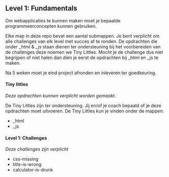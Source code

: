 ## Level 1: Fundamentals

Om webapplicaties te kunnen maken moet je bepaalde programmeerconcepten kunnen gebruiken.

Elke map in deze repo bevat een aantal submappen. Je bent verplicht om alle challenges van elk level met succes af te ronden. De opdrachten die onder \_html & \_js staan dienen ter ondersteuning bij het voorbereiden van de challenges deze noemen we Tiny Littles. Mocht je de challenge dus niet begrijpen of niet halen dan dien je eerst de opdrachten bij \_html en \_js te maken.

Na 5 weken moet je eind project afronden en inleveren ter goedkeuring.

#### Tiny littles

_Deze opdrachten kunnen verplicht worden gemaakt._

De Tiny Littles zijn ter ondersteuning. Jij en/of je coach bepaald of je deze opdrachten moet uitvoeren. De Tiny Littles kun je vinden onder de mappen:

- \_html
- \_js

#### Level 1: Challenges

_Deze challenges zijn verplicht_

- css-missing
- title-is-wrong
- calculator-is-drunk
